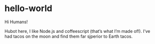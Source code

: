 # hello-world

Hi Humans!

Hubot here, I like Node.js and coffeescript (that’s what I’m made of!).
I’ve had tacos on the moon and find them far sjperior to Earth tacos.
